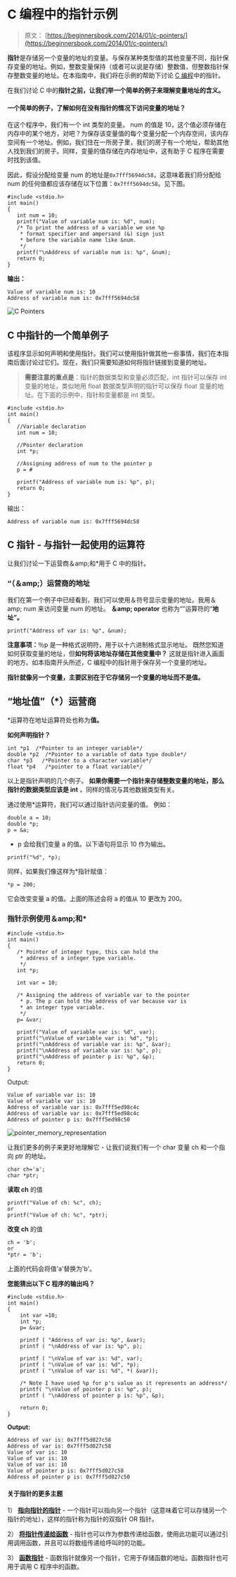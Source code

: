 # C 编程中的指针示例

> 原文： [https://beginnersbook.com/2014/01/c-pointers/](https://beginnersbook.com/2014/01/c-pointers/)

**指针**是存储另一个变量的地址的变量。与保存某种类型值的其他变量不同，指针保存变量的地址。例如，整数变量保持（或者可以说是存储）整数值，但整数指针保存整数变量的地址。在本指南中，我们将在示例的帮助下讨论 [C 编程](https://beginnersbook.com/2014/01/c-tutorial-for-beginners-with-examples/)中的指针。

在我们讨论 C 中的**指针之前，让我们举一个简单的例子来理解变量地址的含义。**

#### 一个简单的例子，了解如何在没有指针的情况下访问变量的地址？

在这个程序中，我们有一个 int 类型的变量。 num 的值是 10，这个值必须存储在内存中的某个地方，对吧？为保存该变量值的每个变量分配一个内存空间，该内存空间有一个地址。例如，我们住在一所房子里，我们的房子有一个地址，帮助其他人找到我们的房子。同样，变量的值存储在内存地址中，这有助于 C 程序在需要时找到该值。

因此，假设分配给变量 num 的地址是`0x7fff5694dc58`，这意味着我们将分配给 num 的任何值都应该存储在以下位置：`0x7fff5694dc58`。见下图。

```
#include <stdio.h>
int main()
{
   int num = 10;
   printf("Value of variable num is: %d", num);
   /* To print the address of a variable we use %p
    * format specifier and ampersand (&) sign just
    * before the variable name like &num.
    */
   printf("\nAddress of variable num is: %p", &num);
   return 0;
}
```

**输出：**

```
Value of variable num is: 10
Address of variable num is: 0x7fff5694dc58
```

![C Pointers](img/05b8b22d5a0afbbe7c0790256a7277ba.jpg)

## C 中指针的一个简单例子

该程序显示如何声明和使用指针。我们可以使用指针做其他一些事情，我们在本指南后面讨论过它们。现在，我们只需要知道如何将指针链接到变量的地址。

> **需要注意的重点是**：指针的数据类型和变量必须匹配，int 指针可以保存 int 变量的地址，类似地用 float 数据类型声明的指针可以保存 float 变量的地址。在下面的示例中，指针和变量都是 int 类型。

```
#include <stdio.h>
int main()
{
   //Variable declaration
   int num = 10;

   //Pointer declaration
   int *p;

   //Assigning address of num to the pointer p
   p = #

   printf("Address of variable num is: %p", p);
   return 0;
}
```

输出：

```
Address of variable num is: 0x7fff5694dc58
```

## C 指针 - 与指针一起使用的运算符

让我们讨论一下运营商＆amp;和*用于 C 中的指针。

### “（＆amp;）运营商的地址

我们在第一个例子中已经看到，我们可以使用＆符号显示变量的地址。我用＆amp; num 来访问变量 num 的地址。 **＆amp; operator** 也称为“”运算符的“**地址”。**

```
printf("Address of var is: %p", &num);
```

**注意事项：**％p 是一种格式说明符，用于以十六进制格式显示地址。
既然您知道如何获取变量的地址，但**如何将该地址存储在其他变量中？** 这就是指针进入画面的地方。如本指南开头所述，C 编程中的指针用于保存另一个变量的地址。

**指针就像另一个变量，主要区别在于它存储另一个变量的地址而不是值。**

## “地址值”（*）运营商

*运算符在地址运算符处也称为**值。**

**如何声明指针？**

```
int *p1  /*Pointer to an integer variable*/
double *p2  /*Pointer to a variable of data type double*/
char *p3   /*Pointer to a character variable*/
float *p4   /*pointer to a float variable*/
```

以上是指针声明的几个例子。 **如果你需要一个指针来存储整数变量的地址，那么指针的数据类型应该是 int** 。同样的情况与其他数据类型有关。

通过使用*运算符，我们可以通过指针访问变量的值。
例如：

```
double a = 10;
double *p;
p = &a;
```

* p 会给我们变量 a 的值。以下语句将显示 10 作为输出。

```
printf("%d", *p);
```

同样，如果我们像这样为*指针赋值：

```
*p = 200;
```

它会改变变量 a 的值。上面的陈述会将 a 的值从 10 更改为 200。

### 指针示例使用＆amp;和*

```
#include <stdio.h>
int main()
{
   /* Pointer of integer type, this can hold the
    * address of a integer type variable.
    */
   int *p;

   int var = 10;

   /* Assigning the address of variable var to the pointer
    * p. The p can hold the address of var because var is
    * an integer type variable.
    */
   p= &var;

   printf("Value of variable var is: %d", var);
   printf("\nValue of variable var is: %d", *p);
   printf("\nAddress of variable var is: %p", &var);
   printf("\nAddress of variable var is: %p", p);
   printf("\nAddress of pointer p is: %p", &p);
   return 0;
}

```

Output:

```
Value of variable var is: 10
Value of variable var is: 10
Address of variable var is: 0x7fff5ed98c4c
Address of variable var is: 0x7fff5ed98c4c
Address of pointer p is: 0x7fff5ed98c50
```

![pointer_memory_representation](img/aba872e79158955e21760c6182565d00.jpg)

让我们更多的例子来更好地理解它 -
让我们说我们有一个 char 变量 ch 和一个指向 ptr 的地址。

```
char ch='a';
char *ptr;
```

**读取 ch** 的值

```
printf("Value of ch: %c", ch);
or
printf("Value of ch: %c", *ptr);

```

**改变 ch** 的值

```
ch = 'b';
or
*ptr = 'b';

```

上面的代码会将值'a'替换为'b'。

**您能猜出以下 C 程序的输出吗？**

```
#include <stdio.h>
int main()
{
    int var =10;
    int *p;
    p= &var;

    printf ( "Address of var is: %p", &var);
    printf ( "\nAddress of var is: %p", p);

    printf ( "\nValue of var is: %d", var);
    printf ( "\nValue of var is: %d", *p);
    printf ( "\nValue of var is: %d", *( &var));

    /* Note I have used %p for p's value as it represents an address*/
    printf( "\nValue of pointer p is: %p", p);
    printf ( "\nAddress of pointer p is: %p", &p);

    return 0;
}
```

**Output:**

```
Address of var is: 0x7fff5d027c58
Address of var is: 0x7fff5d027c58
Value of var is: 10
Value of var is: 10
Value of var is: 10
Value of pointer p is: 0x7fff5d027c58
Address of pointer p is: 0x7fff5d027c50
```

#### 关于指针的更多主题

1） [**指向指针的指针**](https://beginnersbook.com/2014/01/c-pointer-to-pointer/) - 一个指针可以指向另一个指针（这意味着它可以存储另一个指针的地址），这样的指针称为指针的双指针 OR 指针。

2） [**将指针传递给函数**](https://beginnersbook.com/2014/01/c-passing-pointers-to-functions/) - 指针也可以作为参数传递给函数，使用此功能可以通过引用调用函数，并且可以将数组传递给呼叫时的功能。

3） [**函数指针**](https://beginnersbook.com/2014/01/c-function-pointers/) - 函数指针就像另一个指针，它用于存储函数的地址。函数指针也可用于调用 C 程序中的函数。